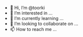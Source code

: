- 👋 Hi, I’m @toorki
- 👀 I’m interested in ...
- 🌱 I’m currently learning ...
- 💞️ I’m looking to collaborate on ...
- 📫 How to reach me ...

<!---
toorki/toorki is a ✨ special ✨ repository because its `README.md` (this file) appears on your GitHub profile.
You can click the Preview link to take a look at your changes.
--->

